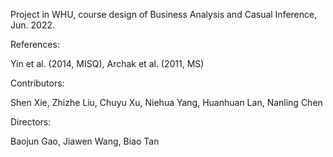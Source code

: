 Project in WHU, course design of Business Analysis and Casual Inference, Jun. 2022.

References:

Yin et al. (2014, MISQ), Archak et al. (2011, MS)

Contributors:

Shen Xie, Zhizhe Liu, Chuyu Xu, Niehua Yang, Huanhuan Lan, Nanling Chen

Directors:

Baojun Gao, Jiawen Wang, Biao Tan
